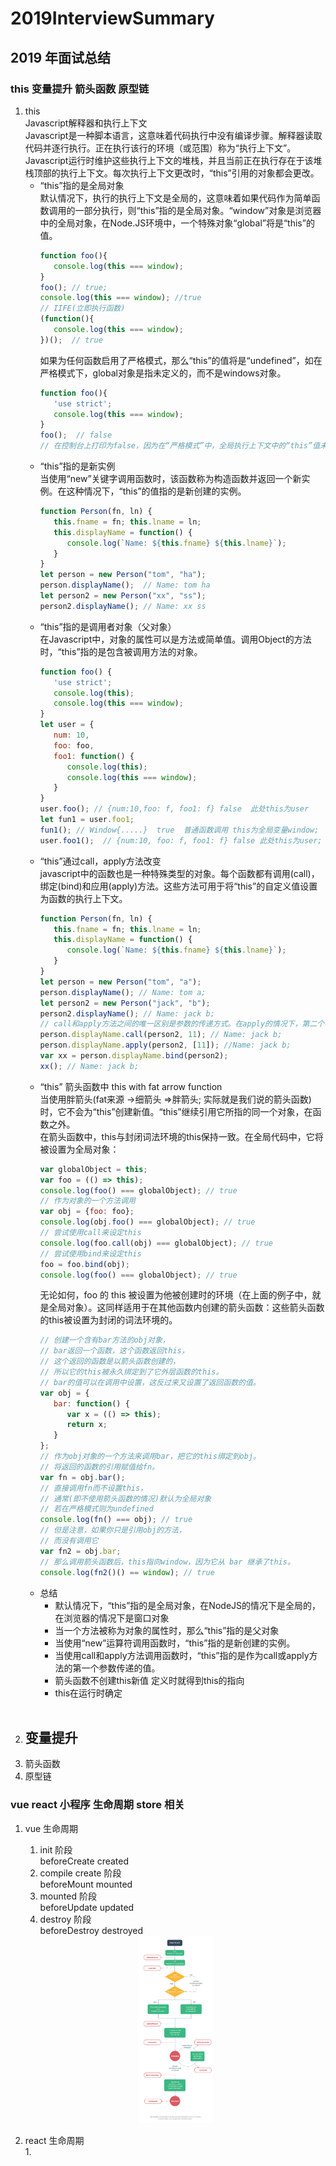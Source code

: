 # 2019InterviewSummary

## 2019 年面试总结

### this 变量提升 箭头函数 原型链
   1. this <br>
      Javascript解释器和执行上下文 <br>
      Javascript是一种脚本语言，这意味着代码执行中没有编译步骤。解释器读取代码并逐行执行。正在执行该行的环境（或范围）称为“执行上下文”。Javascript运行时维护这些执行上下文的堆栈，并且当前正在执行存在于该堆栈顶部的执行上下文。每次执行上下文更改时，“this”引用的对象都会更改。<br>
      - “this”指的是全局对象<br>
         默认情况下，执行的执行上下文是全局的，这意味着如果代码作为简单函数调用的一部分执行，则“this”指的是全局对象。“window”对象是浏览器中的全局对象，在Node.JS环境中，一个特殊对象“global”将是“this”的值。<br>
         ```javascript
         function foo(){
            console.log(this === window);
         }
         foo(); // true;
         console.log(this === window); //true
         // IIFE(立即执行函数)
         (function(){
            console.log(this === window);
         })();  // true
         ```
         如果为任何函数启用了严格模式，那么“this”的值将是“undefined”，如在严格模式下，global对象是指未定义的，而不是windows对象。<br>
         ```javascript
         function foo(){
            'use strict';
            console.log(this === window);
         }
         foo();  // false
         // 在控制台上打印为false，因为在“严格模式”中，全局执行上下文中的“this”值未定义。
         ```
      - “this”指的是新实例<br>
         当使用“new”关键字调用函数时，该函数称为构造函数并返回一个新实例。在这种情况下，“this”的值指的是新创建的实例。
         ```javascript
         function Person(fn, ln) {
            this.fname = fn; this.lname = ln;
            this.displayName = function() {
               console.log(`Name: ${this.fname} ${this.lname}`);
            }
         }
         let person = new Person("tom", "ha");
         person.displayName();  // Name: tom ha
         let person2 = new Person("xx", "ss");
         person2.displayName(); // Name: xx ss
         ```
      - “this”指的是调用者对象（父对象）<br>
         在Javascript中，对象的属性可以是方法或简单值。调用Object的方法时，“this”指的是包含被调用方法的对象。
         ```javascript
         function foo() {
            'use strict';
            console.log(this);
            console.log(this === window);
         }
         let user = {
            num: 10,
            foo: foo,
            foo1: function() {
               console.log(this);
               console.log(this === window);
            }
         }
         user.foo(); // {num:10,foo: f, foo1: f} false  此处this为user
         let fun1 = user.foo1;
         fun1(); // Window{.....}  true  普通函数调用 this为全局变量window;
         user.foo1();  // {num:10, foo: f, foo1: f} false 此处this为user;
         ```
      - “this”通过call，apply方法改变<br>
         javascript中的函数也是一种特殊类型的对象。每个函数都有调用(call)，绑定(bind)和应用(apply)方法。这些方法可用于将“this”的自定义值设置为函数的执行上下文。
         ```javascript
         function Person(fn, ln) {
            this.fname = fn; this.lname = ln;
            this.displayName = function() {
               console.log(`Name: ${this.fname} ${this.lname}`);
            }
         }
         let person = new Person("tom", "a");
         person.displayName(); // Name: tom a;
         let person2 = new Person("jack", "b");
         person2.displayName(); // Name: jack b;
         // call和apply方法之间的唯一区别是参数的传递方式。在apply的情况下，第二个参数是一个参数数组，在call方法的情况下，参数是单独传递的。
         person.displayName.call(person2, 11); // Name: jack b;
         person.displayName.apply(person2, [11]); //Name: jack b;
         var xx = person.displayName.bind(person2);
         xx(); // Name: jack b;
         ```
      - “this” 箭头函数中 this with fat arrow function<br>
         当使用胖箭头(fat来源 ->细箭头 =>胖箭头; 实际就是我们说的箭头函数)时，它不会为“this”创建新值。“this”继续引用它所指的同一个对象，在函数之外。<br>
         在箭头函数中，this与封闭词法环境的this保持一致。在全局代码中，它将被设置为全局对象：
         ```javascript
         var globalObject = this;
         var foo = (() => this);
         console.log(foo() === globalObject); // true
         // 作为对象的一个方法调用
         var obj = {foo: foo};
         console.log(obj.foo() === globalObject); // true
         // 尝试使用call来设定this
         console.log(foo.call(obj) === globalObject); // true
         // 尝试使用bind来设定this
         foo = foo.bind(obj);
         console.log(foo() === globalObject); // true
         ```
         无论如何，foo 的 this 被设置为他被创建时的环境（在上面的例子中，就是全局对象）。这同样适用于在其他函数内创建的箭头函数：这些箭头函数的this被设置为封闭的词法环境的。<br>
         ```javascript
         // 创建一个含有bar方法的obj对象，
         // bar返回一个函数，这个函数返回this，
         // 这个返回的函数是以箭头函数创建的，
         // 所以它的this被永久绑定到了它外层函数的this。
         // bar的值可以在调用中设置，这反过来又设置了返回函数的值。
         var obj = {
            bar: function() {
               var x = (() => this);
               return x;
            }
         };
         // 作为obj对象的一个方法来调用bar，把它的this绑定到obj。
         // 将返回的函数的引用赋值给fn。
         var fn = obj.bar();
         // 直接调用fn而不设置this，
         // 通常(即不使用箭头函数的情况)默认为全局对象
         // 若在严格模式则为undefined
         console.log(fn() === obj); // true
         // 但是注意，如果你只是引用obj的方法，
         // 而没有调用它
         var fn2 = obj.bar;
         // 那么调用箭头函数后，this指向window，因为它从 bar 继承了this。
         console.log(fn2()() == window); // true
         ```
      * 总结<br>
         * 默认情况下，“this”指的是全局对象，在NodeJS的情况下是全局的，在浏览器的情况下是窗口对象
         * 当一个方法被称为对象的属性时，那么“this”指的是父对象
         * 当使用“new”运算符调用函数时，“this”指的是新创建的实例。
         * 当使用call和apply方法调用函数时，“this”指的是作为call或apply方法的第一个参数传递的值。
         * 箭头函数不创建this新值 定义时就得到this的指向
         * this在运行时确定
      <br>
   2. 变量提升 <br>
      - 
   3. 箭头函数 <br>
   4. 原型链 <br>








### vue react 小程序 生命周期 store 相关

1. vue 生命周期 <br>

   1. init 阶段 <br>
      beforeCreate created
   2. compile create 阶段 <br>
      beforeMount mounted
   3. mounted 阶段 <br>
      beforeUpdate updated
   4. destroy 阶段 <br>
      beforeDestroy destroyed

   <div align="center"> <img src="./imgs/vuelifecycle.png" width="120" height="300" alt="vue生命周期图" /></div>

2. react 生命周期 <br>
   1.
